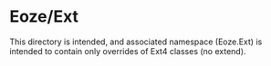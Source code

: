 Eoze/Ext
========

This directory is intended, and associated namespace (Eoze.Ext) is intended to contain
only overrides of Ext4 classes (no extend).
